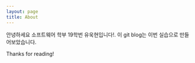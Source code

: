```yaml
---
layout: page
title: About
---
```


<p class="message">
 안녕하세요 소프트웨어 학부 19학번 유욱현입니다!. 이 git blog는 이번 실습으로 만들어보았습니다.
</p>


Thanks for reading!
